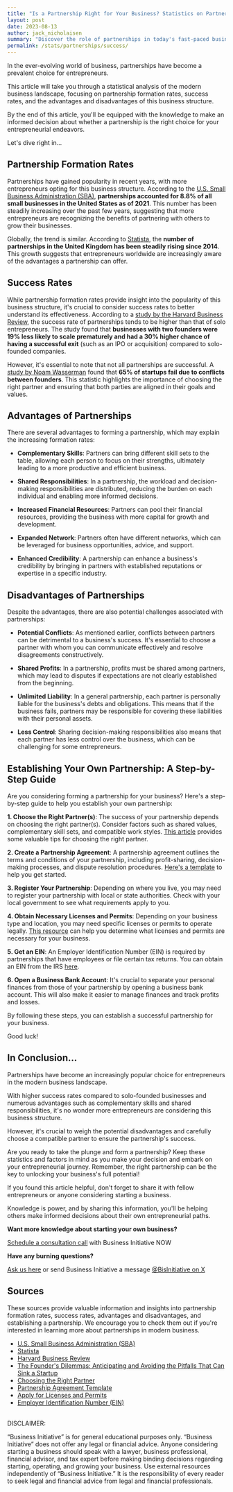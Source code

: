 ```yaml
---
title: "Is a Partnership Right for Your Business? Statistics on Partnership Prevalence and Success"
layout: post
date: 2023-08-13
author: jack_nicholaisen
summary: "Discover the role of partnerships in today's fast-paced business world. Delve into the formation rates, success rates, and the pros and cons of this popular business structure. Find out if a partnership is the right choice for your entrepreneurial journey by reading this comprehensive, data-driven article!"
permalink: /stats/partnerships/success/
---
```


In the ever-evolving world of business, partnerships have become a prevalent choice for entrepreneurs. 

This article will take you through a statistical analysis of the modern business landscape, focusing on partnership formation rates, success rates, and the advantages and disadvantages of this business structure.

By the end of this article, you'll be equipped with the knowledge to make an informed decision about whether a partnership is the right choice for your entrepreneurial endeavors.

Let's dive right in...

## Partnership Formation Rates

Partnerships have gained popularity in recent years, with more entrepreneurs opting for this business structure. According to the [U.S. Small Business Administration (SBA)](https://www.sba.gov/sites/default/files/advocacy/2021-Small-Business-Profiles-US.pdf), **partnerships accounted for 8.8% of all small businesses in the United States as of 2021**. This number has been steadily increasing over the past few years, suggesting that more entrepreneurs are recognizing the benefits of partnering with others to grow their businesses.

Globally, the trend is similar. According to [Statista](https://www.statista.com/statistics/277550/number-of-businesses-in-the-united-kingdom-uk-by-size-of-business/), the **number of partnerships in the United Kingdom has been steadily rising since 2014**. This growth suggests that entrepreneurs worldwide are increasingly aware of the advantages a partnership can offer.

## Success Rates

While partnership formation rates provide insight into the popularity of this business structure, it's crucial to consider success rates to better understand its effectiveness. According to a [study by the Harvard Business Review](https://hbr.org/2019/03/how-to-pick-a-co-founder), the success rate of partnerships tends to be higher than that of solo entrepreneurs. The study found that **businesses with two founders were 19% less likely to scale prematurely and had a 30% higher chance of having a successful exit** (such as an IPO or acquisition) compared to solo-founded companies.

However, it's essential to note that not all partnerships are successful. A [study by Noam Wasserman](https://www.amazon.com/Founders-Dilemmas-Anticipating-Entrepreneurship-Management/dp/0691158304) found that **65% of startups fail due to conflicts between founders**. This statistic highlights the importance of choosing the right partner and ensuring that both parties are aligned in their goals and values.

## Advantages of Partnerships

There are several advantages to forming a partnership, which may explain the increasing formation rates:

-   **Complementary Skills**: Partners can bring different skill sets to the table, allowing each person to focus on their strengths, ultimately leading to a more productive and efficient business.

-   **Shared Responsibilities**: In a partnership, the workload and decision-making responsibilities are distributed, reducing the burden on each individual and enabling more informed decisions.

-   **Increased Financial Resources**: Partners can pool their financial resources, providing the business with more capital for growth and development.

-   **Expanded Network**: Partners often have different networks, which can be leveraged for business opportunities, advice, and support.

-   **Enhanced Credibility**: A partnership can enhance a business's credibility by bringing in partners with established reputations or expertise in a specific industry.

## Disadvantages of Partnerships

Despite the advantages, there are also potential challenges associated with partnerships:

-   **Potential Conflicts**: As mentioned earlier, conflicts between partners can be detrimental to a business's success. It's essential to choose a partner with whom you can communicate effectively and resolve disagreements constructively.

-   **Shared Profits**: In a partnership, profits must be shared among partners, which may lead to disputes if expectations are not clearly established from the beginning.

-   **Unlimited Liability**: In a general partnership, each partner is personally liable for the business's debts and obligations. This means that if the business fails, partners may be responsible for covering these liabilities with their personal assets.

-   **Less Control**: Sharing decision-making responsibilities also means that each partner has less control over the business, which can be challenging for some entrepreneurs.

## Establishing Your Own Partnership: A Step-by-Step Guide

Are you considering forming a partnership for your business? Here's a step-by-step guide to help you establish your own partnership:

**1.  Choose the Right Partner(s)**: The success of your partnership depends on choosing the right partner(s). Consider factors such as shared values, complementary skill sets, and compatible work styles. [This article](https://www.entrepreneur.com/article/243176) provides some valuable tips for choosing the right partner.

**2.  Create a Partnership Agreement**: A partnership agreement outlines the terms and conditions of your partnership, including profit-sharing, decision-making processes, and dispute resolution procedures. [Here's a template](https://www.lawdepot.com/contracts/partnership-agreement/) to help you get started.

**3.  Register Your Partnership**: Depending on where you live, you may need to register your partnership with local or state authorities. Check with your local government to see what requirements apply to you.

**4.  Obtain Necessary Licenses and Permits**: Depending on your business type and location, you may need specific licenses or permits to operate legally. [This resource](https://www.sba.gov/business-guide/launch-your-business/apply-licenses-and-permits) can help you determine what licenses and permits are necessary for your business.

**5.  Get an EIN**: An Employer Identification Number (EIN) is required by partnerships that have employees or file certain tax returns. You can obtain an EIN from the IRS [here](https://www.irs.gov/businesses/small-businesses-self-employed/apply-for-an-employer-identification-number-ein-online).

**6.  Open a Business Bank Account**: It's crucial to separate your personal finances from those of your partnership by opening a business bank account. This will also make it easier to manage finances and track profits and losses.

By following these steps, you can establish a successful partnership for your business.

Good luck!

## In Conclusion...

Partnerships have become an increasingly popular choice for entrepreneurs in the modern business landscape.

With higher success rates compared to solo-founded businesses and numerous advantages such as complementary skills and shared responsibilities, it's no wonder more entrepreneurs are considering this business structure.

However, it's crucial to weigh the potential disadvantages and carefully choose a compatible partner to ensure the partnership's success.

Are you ready to take the plunge and form a partnership? Keep these statistics and factors in mind as you make your decision and embark on your entrepreneurial journey. Remember, the right partnership can be the key to unlocking your business's full potential!

If you found this article helpful, don't forget to share it with fellow entrepreneurs or anyone considering starting a business.

Knowledge is power, and by sharing this information, you'll be helping others make informed decisions about their own entrepreneurial paths.

**Want more knowledge about starting your own business?**

[Schedule a consultation call](https://calendly.com/businessinitiative/30-minute-consultation-call) with Business Initiative NOW

**Have any burning questions?**

[Ask us here](https://www.businessinitiative.org/stats/business-structures/job-creation/%3Chttps://www.businessinitiative.org/contact/) or send Business Initiative a message [@BisInitiative on X](https://twitter.com/BisInitiative)

<script async data-uid="0625212ce2" src="https://adept-hustler-4565.ck.page/0625212ce2/index.js"></script>

## Sources

These sources provide valuable information and insights into partnership formation rates, success rates, advantages and disadvantages, and establishing a partnership. We encourage you to check them out if you're interested in learning more about partnerships in modern business.

-   [U.S. Small Business Administration (SBA)](https://www.sba.gov/sites/default/files/advocacy/2021-Small-Business-Profiles-US.pdf)
-   [Statista](https://www.statista.com/statistics/277550/number-of-businesses-in-the-united-kingdom-uk-by-size-of-business/)
-   [Harvard Business Review](https://hbr.org/2019/03/how-to-pick-a-co-founder)
-   [The Founder's Dilemmas: Anticipating and Avoiding the Pitfalls That Can Sink a Startup](https://www.amazon.com/Founders-Dilemmas-Anticipating-Entrepreneurship-Management/dp/0691158304)
-   [Choosing the Right Partner](https://www.entrepreneur.com/article/243176)
-   [Partnership Agreement Template](https://www.lawdepot.com/contracts/partnership-agreement/)
-   [Apply for Licenses and Permits](https://www.sba.gov/business-guide/launch-your-business/apply-licenses-and-permits)
-   [Employer Identification Number (EIN)](https://www.irs.gov/businesses/small-businesses-self-employed/apply-for-an-employer-identification-number-ein-online)

<br> DISCLAIMER:

“Business Initiative” is for general educational purposes only. “Business Initiative” does not offer any legal or financial advice. Anyone considering starting a business should speak with a lawyer, business professional, financial advisor, and tax expert before making binding decisions regarding starting, operating, and growing your business. Use external resources independently of “Business Initiative.” It is the responsibility of every reader to seek legal and financial advice from legal and financial professionals.